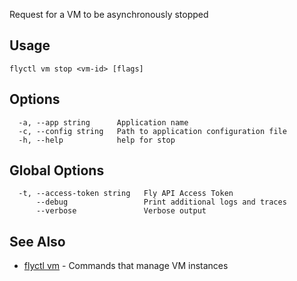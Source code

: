 Request for a VM to be asynchronously stopped

## Usage
~~~
flyctl vm stop <vm-id> [flags]
~~~

## Options

~~~
  -a, --app string      Application name
  -c, --config string   Path to application configuration file
  -h, --help            help for stop
~~~

## Global Options

~~~
  -t, --access-token string   Fly API Access Token
      --debug                 Print additional logs and traces
      --verbose               Verbose output
~~~

## See Also

* [flyctl vm](/docs/flyctl/vm/)	 - Commands that manage VM instances

